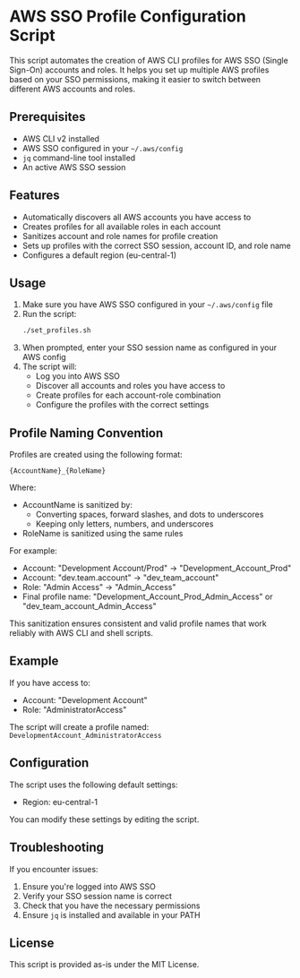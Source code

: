 # AWS SSO Profile Configuration Script

This script automates the creation of AWS CLI profiles for AWS SSO (Single Sign-On) accounts and roles. It helps you set up multiple AWS profiles based on your SSO permissions, making it easier to switch between different AWS accounts and roles.

## Prerequisites

- AWS CLI v2 installed
- AWS SSO configured in your `~/.aws/config`
- `jq` command-line tool installed
- An active AWS SSO session

## Features

- Automatically discovers all AWS accounts you have access to
- Creates profiles for all available roles in each account
- Sanitizes account and role names for profile creation
- Sets up profiles with the correct SSO session, account ID, and role name
- Configures a default region (eu-central-1)

## Usage

1. Make sure you have AWS SSO configured in your `~/.aws/config` file
2. Run the script:
   ```bash
   ./set_profiles.sh
   ```
3. When prompted, enter your SSO session name as configured in your AWS config
4. The script will:
   - Log you into AWS SSO
   - Discover all accounts and roles you have access to
   - Create profiles for each account-role combination
   - Configure the profiles with the correct settings

## Profile Naming Convention

Profiles are created using the following format:
```
{AccountName}_{RoleName}
```

Where:
- AccountName is sanitized by:
  - Converting spaces, forward slashes, and dots to underscores
  - Keeping only letters, numbers, and underscores
- RoleName is sanitized using the same rules

For example:
- Account: "Development Account/Prod" → "Development_Account_Prod"
- Account: "dev.team.account" → "dev_team_account"
- Role: "Admin Access" → "Admin_Access"
- Final profile name: "Development_Account_Prod_Admin_Access" or "dev_team_account_Admin_Access"

This sanitization ensures consistent and valid profile names that work reliably with AWS CLI and shell scripts.

## Example

If you have access to:
- Account: "Development Account"
- Role: "AdministratorAccess"

The script will create a profile named: `DevelopmentAccount_AdministratorAccess`

## Configuration

The script uses the following default settings:
- Region: eu-central-1

You can modify these settings by editing the script.

## Troubleshooting

If you encounter issues:
1. Ensure you're logged into AWS SSO
2. Verify your SSO session name is correct
3. Check that you have the necessary permissions
4. Ensure `jq` is installed and available in your PATH

## License

This script is provided as-is under the MIT License. 